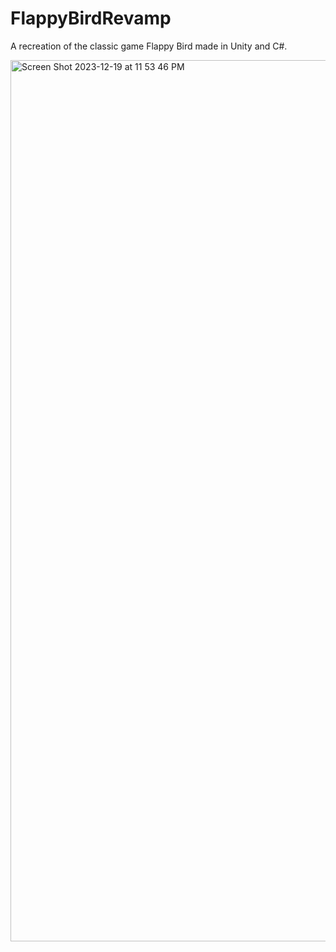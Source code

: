 # FlappyBirdRevamp

A recreation of the classic game Flappy Bird made in Unity and C#.

<img width="1410" alt="Screen Shot 2023-12-19 at 11 53 46 PM" src="https://github.com/tyleryy/FlappyBirdRevamp/assets/66880934/74aef904-6e1c-46a3-9ae8-005c86863090">

